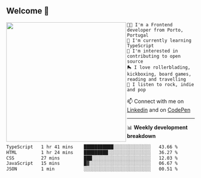 ## Welcome 👋

<img align="left" src="https://github.com/saraiovieira/saraiovieira/assets/74243584/32f0e061-fcbb-45fe-8361-571943f17664" width="320"/>

```
👩‍💻 I'm a Frontend developer from Porto, Portugal
🌱 I'm currently learning TypeScript
🚩 I'm interested in contributing to open source
🛼 I love rollerblading, kickboxing, board games, reading and travelling
🎵 I listen to rock, indie and pop
```
📫 Connect with me on [Linkedin](https://www.linkedin.com/in/sara-vieira-frontend-developer/) and on [CodePen](https://codepen.io/saraiovieira)

-------

📊 **Weekly development breakdown**

<!--START_SECTION:waka-->

```txt
TypeScript   1 hr 41 mins    ███████████░░░░░░░░░░░░░░   43.66 %
HTML         1 hr 24 mins    █████████░░░░░░░░░░░░░░░░   36.27 %
CSS          27 mins         ███░░░░░░░░░░░░░░░░░░░░░░   12.03 %
JavaScript   15 mins         █▓░░░░░░░░░░░░░░░░░░░░░░░   06.67 %
JSON         1 min           ░░░░░░░░░░░░░░░░░░░░░░░░░   00.51 %
```

<!--END_SECTION:waka-->
